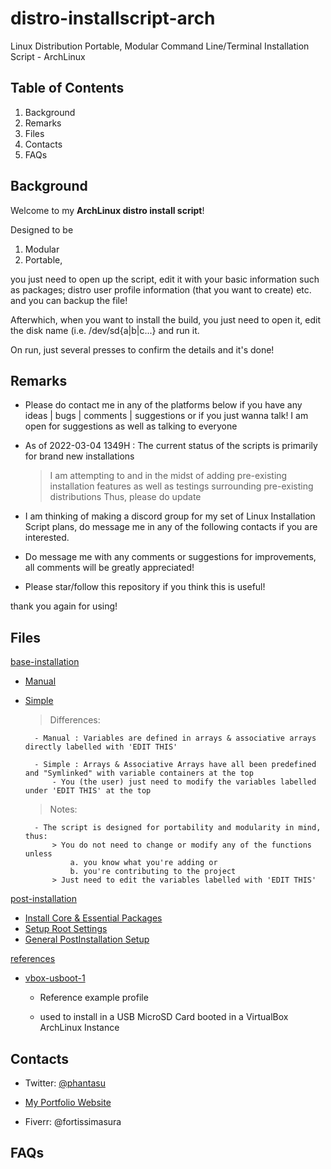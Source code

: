 # distro-installscript-arch

Linux Distribution Portable, Modular Command Line/Terminal Installation Script - ArchLinux

## Table of Contents

1. Background
2. Remarks
3. Files
4. Contacts
5. FAQs

## Background

Welcome to my **ArchLinux distro install script**!

Designed to be

  1. Modular
  2. Portable,

you just need to open up the script, edit it with your basic information such as packages; distro user profile information (that you want to create) etc. and you can backup the file!

Afterwhich, when you want to install the build, you just need to open it, edit the disk name (i.e. /dev/sd{a|b|c...} and run it.

On run, just several presses to confirm the details and it's done!

## Remarks

- Please do contact me in any of the platforms below if you have any ideas | bugs | comments | suggestions or if you just wanna talk!
I am open for suggestions as well as talking to everyone

- As of 2022-03-04 1349H : The current status of the scripts is primarily for brand new installations
	> I am attempting to and in the midst of adding pre-existing installation features as well as testings surrounding pre-existing distributions
	> Thus, please do update

- I am thinking of making a discord group for my set of Linux Installation Script plans, do message me in any of the following contacts if you are interested.

- Do message me with any comments or suggestions for improvements, all comments will be greatly appreciated!

- Please star/follow this repository if you think this is useful!

thank you again for using!

## Files

[base-installation](base-installation)

* [Manual](base-installation/installer-manual.sh)
* [Simple](base-installation/installer-ux.min.sh)

	> Differences:

		- Manual : Variables are defined in arrays & associative arrays directly labelled with 'EDIT THIS'

		- Simple : Arrays & Associative Arrays have all been predefined and "Symlinked" with variable containers at the top
			- You (the user) just need to modify the variables labelled under 'EDIT THIS' at the top

	> Notes:

		- The script is designed for portability and modularity in mind, thus:
			> You do not need to change or modify any of the functions unless 
				a. you know what you're adding or
				b. you're contributing to the project
			> Just need to edit the variables labelled with 'EDIT THIS'

[post-installation](post-installation)

* [Install Core & Essential Packages](postinstallation-core-packages.sh)
* [Setup Root Settings](postinstallations-root.sh)
* [General PostInstallation Setup](postinstallations.sh)

[references](references)

* [vbox-usboot-1](references/vbox-usboot-1)

	- Reference example profile 

	- used to install in a USB MicroSD Card booted in a VirtualBox ArchLinux Instance


## Contacts

* Twitter: [@phantasu](https://twitter.com/phantasu)

* [My Portfolio Website](https://thanatisia.github.io/my-portfolio-website)

* Fiverr: @fortissimasura

## FAQs



